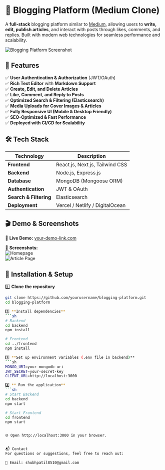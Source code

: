 # 📝 Blogging Platform (Medium Clone)

A **full-stack** blogging platform similar to [Medium](https://medium.com/), allowing users to **write, edit, publish articles**, and interact with posts through likes, comments, and replies. Built with modern web technologies for seamless performance and scalability.

![Blogging Platform Screenshot](https://via.placeholder.com/1200x600)  

## 🌟 Features

✅ **User Authentication & Authorization** (JWT/OAuth)  
✅ **Rich Text Editor** with **Markdown Support**  
✅ **Create, Edit, and Delete Articles**  
✅ **Like, Comment, and Reply to Posts**  
✅ **Optimized Search & Filtering (Elasticsearch)**  
✅ **Media Uploads for Cover Images & Articles**  
✅ **Fully Responsive UI (Mobile & Desktop Friendly)**  
✅ **SEO-Optimized & Fast Performance**  
✅ **Deployed with CI/CD for Scalability**  

## 🛠 Tech Stack

| Technology  | Description |
|-------------|------------|
| **Frontend** | React.js, Next.js, Tailwind CSS |
| **Backend**  | Node.js, Express.js |
| **Database** | MongoDB (Mongoose ORM) |
| **Authentication** | JWT & OAuth |
| **Search & Filtering** | Elasticsearch |
| **Deployment** | Vercel / Netlify / DigitalOcean |

## 🎬 Demo & Screenshots

🔗 **Live Demo:** [your-demo-link.com](https://your-demo-link.com)  

📸 **Screenshots:**  
![Homepage](https://via.placeholder.com/800x400)  
![Article Page](https://via.placeholder.com/800x400)  

## 🚀 Installation & Setup

1️⃣ **Clone the repository**  
```sh
git clone https://github.com/yourusername/blogging-platform.git
cd blogging-platform

2️⃣ **Install dependencies**  
```sh
# Backend
cd backend
npm install

# Frontend
cd ../frontend
npm install

3️⃣ **Set up environment variables (.env file in backend)**  
```sh
MONGO_URI=your-mongodb-uri
JWT_SECRET=your-secret-key
CLIENT_URL=http://localhost:3000

4️⃣ ** Run the application**  
```sh
# Start Backend
cd backend
npm start

# Start Frontend
cd frontend
npm start


🌐 Open http://localhost:3000 in your browser.


📬 Contact
For questions or suggestions, feel free to reach out:

📧 Email: shubhpatil8510@gmail.com
